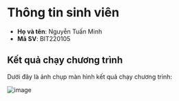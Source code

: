 # Thông tin sinh viên

- **Họ và tên**: Nguyễn Tuấn Minh
- **Mã SV**: BIT220105

## Kết quả chạy chương trình

Dưới đây là ảnh chụp màn hình kết quả chạy chương trình:

![image](https://github.com/user-attachments/assets/5bf9da71-939b-4264-b999-8c4526a2f411)

